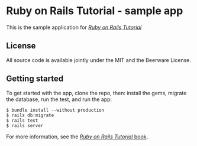 # Ruby on Rails Tutorial - sample app

This is the sample application for
[*Ruby on Rails Tutorial*](https://www.railstutorial.org/)

## License

All source code is available jointly under the MIT and the Beerware License.

## Getting started

To get started with the app, clone the repo, then:
install the gems, migrate the database, run the test, and run the app:

```
$ bundle install --without production
$ rails db:migrate
$ rails test
$ rails server
```

For more information, see the
[*Ruby on Rails Tutorial* book](https://www.railstutorial.org/book).